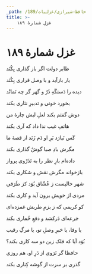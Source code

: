 ```yaml
---
_path: /حافظ-شیرازی/غزلیات/189
title: >-
    غزل شمارهٔ ۱۸۹
---
```

# غزل شمارهٔ ۱۸۹

<div class="b" id="bn1"><div class="m1"><p>طایر دولت اگر باز گذاری بِکُنَد</p></div>
<div class="m2"><p>یار بازآید و با وصل قراری بِکُنَد</p></div></div>
<div class="b" id="bn2"><div class="m1"><p>دیده را دَستگَهِ دُرّ و گهر گر چه نَمانْد</p></div>
<div class="m2"><p>بخورد خونی و تدبیرِ نثاری بکند</p></div></div>
<div class="b" id="bn3"><div class="m1"><p>دوش گفتم بکند لعلِ لبش چارهٔ من</p></div>
<div class="m2"><p>هاتفِ غیب ندا داد که آری بکند</p></div></div>
<div class="b" id="bn4"><div class="m1"><p>کَس نَیارَد بَرِ او دَم زَنَد از قصهٔ ما</p></div>
<div class="m2"><p>مگرش بادِ صبا گوشْ گذاری بکند</p></div></div>
<div class="b" id="bn5"><div class="m1"><p>داده‌ام بازِ نظر را به تَذَرْوی پرواز</p></div>
<div class="m2"><p>بازخواند مگرش نقش و شکاری بکند</p></div></div>
<div class="b" id="bn6"><div class="m1"><p>شهر خالیست ز عُشّاق بُوَد کز طَرَفی</p></div>
<div class="m2"><p>مردی از خویش برون آید و کاری بکند</p></div></div>
<div class="b" id="bn7"><div class="m1"><p>کو کریمی که ز بزمِ طربش غمزده‌ای</p></div>
<div class="m2"><p>جرعه‌ای دَرکشد و دفعِ خُماری بکند</p></div></div>
<div class="b" id="bn8"><div class="m1"><p>یا وفا، یا خبرِ وصلِ تو، یا مرگِ رقیب</p></div>
<div class="m2"><p>بُوَد آیا که فلک زین دو سه کاری بکند؟</p></div></div>
<div class="b" id="bn9"><div class="m1"><p>حافظا گر نَرَوی از دَرِ او، هم روزی</p></div>
<div class="m2"><p>گذری بر سرت از گوشه کِناری بکند</p></div></div>
